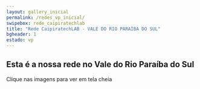 ```yaml
---
layout: gallery_inicial
permalink: /redes_vp_inicial/
swipebox: rede_caipiratechlab
title: "Rede CaipiratechLAB - VALE DO RIO PARAÍBA DO SUL"
bgheader: 1
estado: vp
---
```


## Esta é a nossa rede no Vale do Rio Paraíba do Sul

Clique nas imagens para ver em tela cheia


